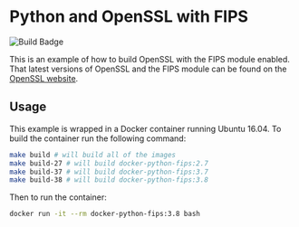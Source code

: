 # Python and OpenSSL with FIPS

![Build Badge](https://codebuild.us-east-2.amazonaws.com/badges?uuid=eyJlbmNyeXB0ZWREYXRhIjoiTmFsaC9XYUJacU83d0J1aVpiVnpCMkU1aHBtbWFOWWN1TUVSczEwbGN2TWNzV2FYNHIzakNwbHZzYS9xazMxREpGZFhuaTRreHdqMDRLN1k4RDJwejEwPSIsIml2UGFyYW1ldGVyU3BlYyI6InNHcjU1eGJBQXIyeDF1YkkiLCJtYXRlcmlhbFNldFNlcmlhbCI6MX0%3D&branch=master)

This is an example of how to build OpenSSL with the FIPS module enabled. That latest versions of OpenSSL and the FIPS module can be found on the [OpenSSL website](https://www.openssl.org/source/).

## Usage

This example is wrapped in a Docker container running Ubuntu 16.04. To build the container run the following command:

```bash
make build # will build all of the images
make build-27 # will build docker-python-fips:2.7
make build-37 # will build docker-python-fips:3.7
make build-38 # will build docker-python-fips:3.8
```

Then to run the container:

```bash
docker run -it --rm docker-python-fips:3.8 bash
```
